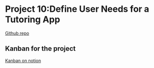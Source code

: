 # Project 10:Define User Needs for a Tutoring App

[Github repo](https://github.com/GrigoriSchneider/Define-User-Needs-for-a-Tutoring-App/tree/master)

## Kanban for the project

[Kanban on notion](https://www.notion.so/Dev4U-Learn-Home-Project-07b6549df8c642698fa2c14d378cef8a)
